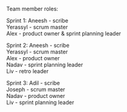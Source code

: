 Team member roles: <br>

Sprint 1: 
Aneesh - scribe <br>
Yerassyl - scrum master <br>
Alex - product owner & sprint planning leader <br>

Sprint 2:
Aneesh - scribe <br>
Yerassyl - scrum master <br>
Alex - product owner <br>
Nadav - sprint planning leader <br>
Liv - retro leader <br>

Sprint 3:
Adil - scribe <br>
Joseph - scrum master <br>
Nadav - product owner <br>
Liv - sprint planning leader <br>
